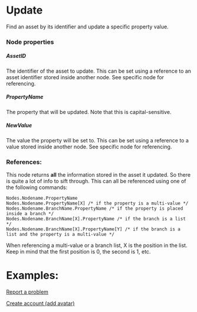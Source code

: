 # Update

Find an asset by its identifier and update a specific property value.

### Node properties

##### AssetID

The identifier of the asset to update. This can be set using a reference to an asset identifier stored inside another node. See specific node for referencing.

##### PropertyName

The property that will be updated. Note that this is capital-sensitive.

##### NewValue

The value the property will be set to. This can be set using a reference to a value stored inside another node. See specific node for referencing.

### References:

This node returns **all** the information stored in the asset it updated. So there is quite a lot of info to sift through. This can all be referenced using one of the following commands:

    Nodes.Nodename.PropertyName
    Nodes.Nodename.PropertyName[X] /* if the property is a multi-value */
    Nodes.Nodename.BranchName.PropertyName /* if the property is placed inside a branch */
    Nodes.Nodename.BranchName[X].PropertyName /* if the branch is a list */
    Nodes.Nodename.BranchName[X].PropertyName[Y] /* if the branch is a list and the property is a multi-value */

When referencing a multi-value or a branch list, X is the position in the list. Keep in mind that the first position is 0, the second is 1, etc.

# Examples:

[Report a problem](../../Nodes/Examples/ReportAProblem.md)

[Create account (add avatar)](../../Nodes/Examples/CreateAccount.md)
